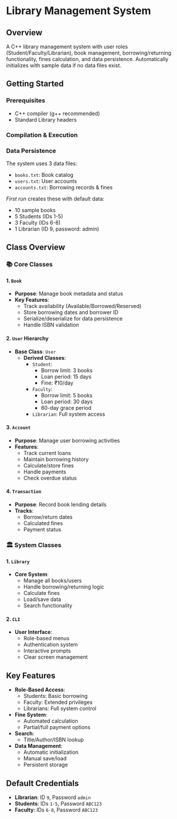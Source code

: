 # Library Management System

## Overview
A C++ library management system with user roles (Student/Faculty/Librarian), book management, borrowing/returning functionality, fines calculation, and data persistence. Automatically initializes with sample data if no data files exist.

## Getting Started

### Prerequisites
- C++ compiler (g++ recommended)
- Standard Library headers

### Compilation & Execution

### Data Persistence
The system uses 3 data files:
- `books.txt`: Book catalog
- `users.txt`: User accounts
- `accounts.txt`: Borrowing records & fines

*First run* creates these with default data:
- 10 sample books
- 5 Students (IDs 1-5)
- 3 Faculty (IDs 6-8)
- 1 Librarian (ID 9, password: admin)

## Class Overview

### 📚 Core Classes

#### 1. `Book`
- **Purpose**: Manage book metadata and status
- **Key Features**:
  - Track availability (Available/Borrowed/Reserved)
  - Store borrowing dates and borrower ID
  - Serialize/deserialize for data persistence
  - Handle ISBN validation

#### 2. `User` Hierarchy
- **Base Class**: `User`
  - **Derived Classes**:
    - `Student`: 
      - Borrow limit: 3 books
      - Loan period: 15 days
      - Fine: ₹10/day
    - `Faculty`:
      - Borrow limit: 5 books
      - Loan period: 30 days
      - 60-day grace period
    - `Librarian`: Full system access

#### 3. `Account`
- **Purpose**: Manage user borrowing activities
- **Features**:
  - Track current loans
  - Maintain borrowing history
  - Calculate/store fines
  - Handle payments
  - Check overdue status

#### 4. `Transaction`
- **Purpose**: Record book lending details
- **Tracks**:
  - Borrow/return dates
  - Calculated fines
  - Payment status

### 🏛️ System Classes

#### 1. `Library`
- **Core System**:
  - Manage all books/users
  - Handle borrowing/returning logic
  - Calculate fines
  - Load/save data
  - Search functionality

#### 2. `CLI`
- **User Interface**:
  - Role-based menus
  - Authentication system
  - Interactive prompts
  - Clear screen management

## Key Features
- **Role-Based Access**:
  - Students: Basic borrowing
  - Faculty: Extended privileges
  - Librarians: Full system control
- **Fine System**:
  - Automated calculation
  - Partial/full payment options
- **Search**:
  - Title/Author/ISBN lookup
- **Data Management**:
  - Automatic initialization
  - Manual save/load
  - Persistent storage

## Default Credentials
- **Librarian**: ID `9`, Password `admin`
- **Students**: IDs `1-5`, Password `ABC123`
- **Faculty**: IDs `6-8`, Password `ABC123`



